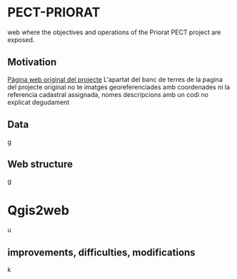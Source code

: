# PECT-PRIORAT
web where the objectives and operations of the Priorat PECT project are exposed.
## Motivation
[Pàgina web original del projecte](https://www.google.com "Pàgina web original del projecte") L'apartat del banc de terres de la pagina del projecte original no te imatges georeferenciades amb coordenades ni la referencia cadastral assignada, nomes descripcions amb un codi no explicat degudament
## Data
g
## Web structure
g
# Qgis2web
u
## improvements, difficulties, modifications
k
